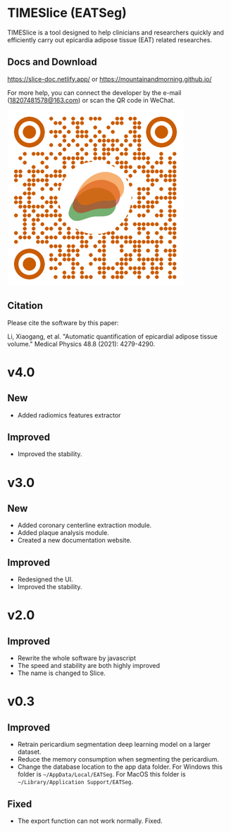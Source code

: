 # TIMESlice (EATSeg)
TIMESlice is a tool designed to help clinicians and researchers quickly and efficiently carry out epicardia adipose tissue (EAT) related researches.

## Docs and Download

https://slice-doc.netlify.app/ or https://mountainandmorning.github.io/

For more help, you can connect the developer by the e-mail (18207481578@163.com) or scan the QR code in WeChat.

![QR](QR.png)

## Citation

Please cite the software by this paper:

Li, Xiaogang, et al. "Automatic quantification of epicardial adipose tissue volume." Medical Physics 48.8 (2021): 4279-4290.

# v4.0
## New
- Added radiomics features extractor

## Improved
- Improved the stability.

# v3.0
## New
- Added coronary centerline extraction module.
- Added plaque analysis module.
- Created a new documentation website.

## Improved
- Redesigned the UI.
- Improved the stability.

# v2.0
## Improved
- Rewrite the whole software by javascript
- The speed and stability are both highly improved
- The name is changed to Slice.

# v0.3
## Improved
- Retrain pericardium segmentation deep learning model on  a larger dataset.
- Reduce the memory consumption when segmenting the pericardium.
- Change the database location to the app data folder. For Windows this folder is `~/AppData/Local/EATSeg`. For MacOS this folder is `~/Library/Application Support/EATSeg`.

## Fixed
- The export function can not work normally. Fixed.




